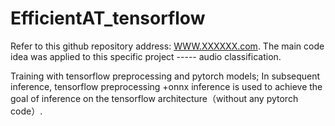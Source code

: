 # EfficientAT_tensorflow
 Refer to this github repository address: [WWW.XXXXXX.com](https://github.com/fschmid56/EfficientAT). The main code idea was applied to this specific project ----- audio classification.

Training with tensorflow preprocessing and pytorch models; In subsequent inference, tensorflow preprocessing +onnx inference is used to achieve the goal of inference on the tensorflow architecture（without any pytorch code）.
